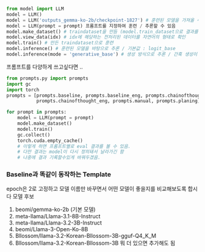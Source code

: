 ```python
from model import LLM
model = LLM()
model = LLM('outputs_gemma-ko-2b/checkpoint-1827') # 훈련된 모델을 가져올 수 있음
model = LLM(prompt = prompt) 프롬프트를 지정하여 훈련 / 추론할 수 있음
model.make_dataset() # traindataset을 만듬 (model.train_dataset으로 결과를 볼 수 있음)
model.view_data(idx) # idx에 해당하는 전처리된 데이터를 자연어의 형태로 확인
model.train() # 만든 traindataset으로 훈련
model.inference() # 훈련된 모델을 바탕으로 추론 / 기본값 : logit_base
model.inference(mode = 'generative_base') # 생성 방식으로 추론 / 간혹 생성이 잘못된건 1로 내보냄
```   

프롬프트를 다양하게 쓰고싶다면 ..   

```python
from prompts.py import prompts
import gc
import torch
prompts = [prompts.baseline, prompts.baseline_eng, prompts.chainofthought,
           prompts.chainofthought_eng, prompts.manual, prompts.planing]

for prompt in prompts:
    model = LLM(prompt = prompt)
    model.make_dataset()
    model.train()
    gc.collect()
    torch.cuda.empty_cache()
    # 이렇게 하면 프롬프트별로 eval 결과를 볼 수 있음.
    # 다만 결과는 model이 다시 정의돼서 날라가긴 함
    # 나중에 결과 기록할수있게 바꿔두겠음.
```

### Baseline과 똑같이 동작하는 Template
epoch은 2로 고정하고 모델 이름만 바꾸면서 어떤 모델이 좋을지를 비교해보도록 합시다
모델 후보
1. beomi/gemma-ko-2b (기본 모델)
2. meta-llama/Llama-3.1-8B-Instruct
3. meta-llama/Llama-3.2-3B-Instruct
4. beomi/Llama-3-Open-Ko-8B
5. Bllossom/llama-3.2-Korean-Bllossom-3B-gguf-Q4_K_M
6. Bllossom/llama-3.2-Korean-Bllossom-3B
뭐 더 있으면 추가해도 됨
